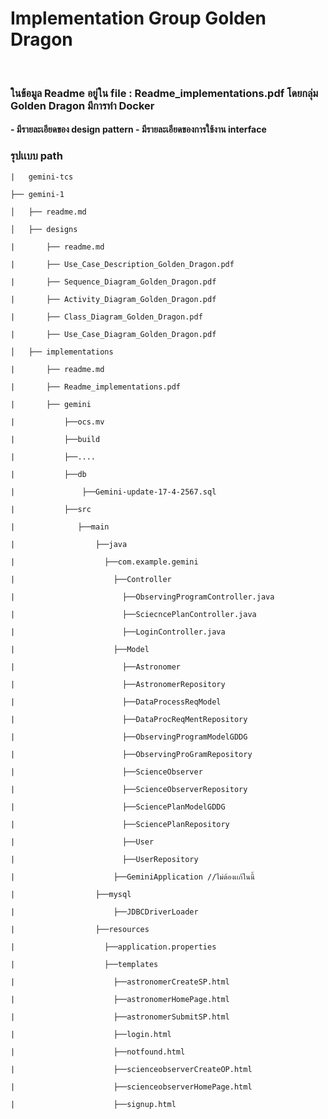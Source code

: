 <h1>Implementation Group Golden Dragon </h1>
<br>

<h3>
    ในข้อมูล Readme อยู่ใน file : Readme_implementations.pdf
    โดยกลุ่ม Golden Dragon มีการทำ Docker
</h3>

<h4>
  - มีรายละเอียดของ design pattern
  - มีรายละเอียดของการใช้งาน interface
</h4>


<h3>รุปเเบบ path</h3>


    |   gemini-tcs

    ├── gemini-1
    
    │   ├── readme.md
    
    │   ├── designs 

    |       ├── readme.md

    |       ├── Use_Case_Description_Golden_Dragon.pdf

    |       ├── Sequence_Diagram_Golden_Dragon.pdf

    |       ├── Activity_Diagram_Golden_Dragon.pdf

    |       ├── Class_Diagram_Golden_Dragon.pdf

    |       ├── Use_Case_Diagram_Golden_Dragon.pdf

    │   ├── implementations 

    |       ├── readme.md

    |       ├── Readme_implementations.pdf
    
    |       ├── gemini
    
    |           ├──ocs.mv
    
    |           ├──build
    
    |           ├──....

    |           ├──db

    |               ├──Gemini-update-17-4-2567.sql
    
    |           ├──src
    
    |              ├──main
    
    |                  ├──java
    
    |                    ├──com.example.gemini  
    
    |                      ├──Controller 
    
    |                        ├──ObservingProgramController.java   
    
    |                        ├──SciecncePlanController.java      
    
    |                        ├──LoginController.java            
    
    |                      ├──Model 

    |                        ├──Astronomer

    |                        ├──AstronomerRepository

    |                        ├──DataProcessReqModel

    |                        ├──DataProcReqMentRepository

    |                        ├──ObservingProgramModelGDDG

    |                        ├──ObservingProGramRepository

    |                        ├──ScienceObserver

    |                        ├──ScienceObserverRepository

    |                        ├──SciencePlanModelGDDG

    |                        ├──SciencePlanRepository

    |                        ├──User

    |                        ├──UserRepository
    
    |                      ├──GeminiApplication //ไม่ต้องเเก้ในนี้

    |                  ├──mysql

    |                      ├──JDBCDriverLoader
    
    |                  ├──resources
    
    |                    ├──application.properties
    
    |                    ├──templates
    
    |                      ├──astronomerCreateSP.html

    |                      ├──astronomerHomePage.html

    |                      ├──astronomerSubmitSP.html
    
    |                      ├──login.html 
    
    |                      ├──notfound.html

    |                      ├──scienceobserverCreateOP.html 

    |                      ├──scienceobserverHomePage.html 

    |                      ├──signup.html 

    

